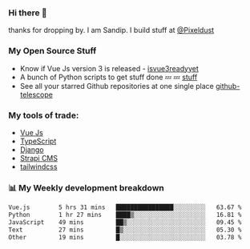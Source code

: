 ### Hi there 👋

thanks for dropping by.
I am Sandip. I build stuff at [@Pixeldust](github.com/pixeldust-in/)

###  **My Open Source Stuff**

 - Know if Vue Js version 3 is released -  [isvue3readyyet](https://github.com/sandiprb/isvue3readyyet)
 - A bunch of Python scripts to get stuff done 💤 💤 [stuff](https://github.com/sandiprb/stuff)
 - See all your starred Github repositories at one single place [github-telescope](https://github.com/sandiprb/github-telescope)



###  **My tools of trade:**
 - [Vue Js](https://github.com/vuejs/vue/)
 - [TypeScript](https://github.com/microsoft/TypeScript)
 - [Django](github.com/django/django)
 - [Strapi CMS](github.com/strapi/strapi)
 - [tailwindcss](https://github.com/tailwindlabs/tailwindcss)


###  📊 **My Weekly development breakdown**
<!--START_SECTION:waka-->

```txt
Vue.js        5 hrs 31 mins   ████████████████░░░░░░░░░   63.67 %
Python        1 hr 27 mins    ████▒░░░░░░░░░░░░░░░░░░░░   16.81 %
JavaScript    49 mins         ██▒░░░░░░░░░░░░░░░░░░░░░░   09.45 %
Text          27 mins         █▒░░░░░░░░░░░░░░░░░░░░░░░   05.30 %
Other         19 mins         █░░░░░░░░░░░░░░░░░░░░░░░░   03.78 %
```

<!--END_SECTION:waka-->
